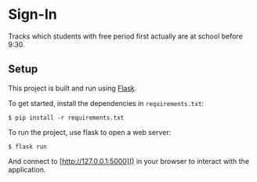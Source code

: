 # Sign-In
Tracks which students with free period first actually are at school before 9:30.

## Setup
This project is built and run using [Flask](https://flask.palletsprojects.com/).

To get started, install the dependencies in `requirements.txt`:
```shell
$ pip install -r requirements.txt
```

To run the project, use flask to open a web server:
```shell
$ flask run
```

And connect to [http://127.0.0.1:5000]() in your browser to interact with the application.